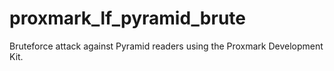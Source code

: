 # proxmark_lf_pyramid_brute
Bruteforce attack against Pyramid readers using the Proxmark Development Kit.
